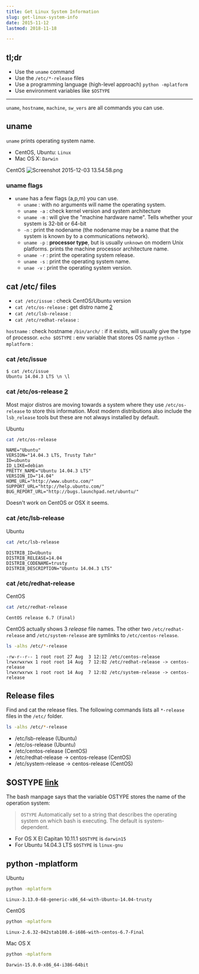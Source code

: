 ```yaml
---
title: Get Linux System Information
slug: get-linux-system-info
date: 2015-11-12
lastmod: 2018-11-18

---
```



tl;dr
---
- Use the `uname` command
- Use the `/etc/*-release` files
- Use a programming language (high-level approach) `python -mplatform`
- Use environment variables like `$OSTYPE`

---

`uname`, `hostname`, `machine`, `sw_vers` are all commands you can use.

## uname
`uname` prints operating system name.

- CentOS, Ubuntu: `Linux`
- Mac OS X: `Darwin`

CentOS
![Screenshot 2015-12-03 13.54.58.png](quiver-image-url/75D481500C00BFF4ECE7D743B07007E4.png)


### uname flags
- `uname` has a few flags (a,p,m) you can use.
	- `uname` : with no arguments will name the operating system.
	- `uname -a` : check kernel version and system architecture
	- `uname -m` : will give the "machine hardware name". Tells whether your system is 32-bit or 64-bit
	- `-n` : print the nodename (the nodename may be a name that the system is known by to a communications network).
	- `uname -p` : **processor type**, but is usually `unknown` on modern Unix platforms. prints the machine processor architecture name.
	- `uname -r` : print the operating system release.
	- `uname -s` : print the operating system name.
	- `unae -v` : print the operating system version.


## cat /etc/ files
 
- `cat /etc/issue` : check CentOS/Ubuntu version
- `cat /etc/os-release` : get distro name [2]
- `cat /etc/lsb-release` : 
- `cat /etc/redhat-release` :

`hostname` : check hostname
`/bin/arch/` : if it exists, will usually give the type of processor.
`echo $OSTYPE` : env variable that stores OS name
`python -mplatform` : 

### cat /etc/issue

    $ cat /etc/issue
    Ubuntu 14.04.3 LTS \n \l

### cat /etc/os-release [2]
Most major distros are moving towards a system where they use `/etc/os-release` to store this information. Most modern distributions also include the `lsb_release` tools but these are not always installed by default. 

Ubuntu

```bash
cat /etc/os-release
```

```
NAME="Ubuntu"
VERSION="14.04.3 LTS, Trusty Tahr"
ID=ubuntu
ID_LIKE=debian
PRETTY_NAME="Ubuntu 14.04.3 LTS"
VERSION_ID="14.04"
HOME_URL="http://www.ubuntu.com/"
SUPPORT_URL="http://help.ubuntu.com/"
BUG_REPORT_URL="http://bugs.launchpad.net/ubuntu/"
```
Doesn't work on CentOS or OSX it seems.

### cat /etc/lsb-release
Ubuntu

```bash
cat /etc/lsb-release
```

```
DISTRIB_ID=Ubuntu
DISTRIB_RELEASE=14.04
DISTRIB_CODENAME=trusty
DISTRIB_DESCRIPTION="Ubuntu 14.04.3 LTS"
```

### cat /etc/redhat-release
CentOS

```bash
cat /etc/redhat-release
```

```
CentOS release 6.7 (Final)
```

CentOS actually shows 3 _release_ file names. The other two `/etc/redhat-release` and `/etc/system-release` are symlinks to `/etc/centos-release`.

```bash
ls -alhs /etc/*-release
```

```
-rw-r--r-- 1 root root 27 Aug  3 12:12 /etc/centos-release
lrwxrwxrwx 1 root root 14 Aug  7 12:02 /etc/redhat-release -> centos-release
lrwxrwxrwx 1 root root 14 Aug  7 12:02 /etc/system-release -> centos-release
```

## Release files
Find and cat the release files. The following commands lists all `*-release` files in the `/etc/` folder.

```bash
ls -alhs /etc/*-release
```

- /etc/lsb-release (Ubuntu)
- /etc/os-release (Ubuntu)
- /etc/centos-release (CentOS)
- /etc/redhat-release -> centos-release (CentOS)
- /etc/system-release -> centos-release (CentOS)

## $OSTYPE [link]
The bash manpage says that the variable OSTYPE stores the name of the operation system:

> `OSTYPE` Automatically set to a string that describes the operating system on which bash is executing. The default is system- dependent.

- For OS X El Capitan 10.11.1 `$OSTYPE` is `darwin15`
- For Ubuntu 14.04.3 LTS `$OSTYPE` is `linux-gnu`

## python -mplatform

Ubuntu

```bash
python -mplatform
```

```
Linux-3.13.0-68-generic-x86_64-with-Ubuntu-14.04-trusty
```

CentOS

```bash
python -mplatform
```

```
Linux-2.6.32-042stab108.6-i686-with-centos-6.7-Final
```

Mac OS X

```bash
python -mplatform
```

```
Darwin-15.0.0-x86_64-i386-64bit
```


[link]: http://stackoverflow.com/questions/394230/detect-the-os-from-a-bash-script/394235#394235
[2]: http://askubuntu.com/questions/459402/how-to-know-if-the-running-platform-is-ubuntu-or-centos-with-help-of-a-bash-scri

